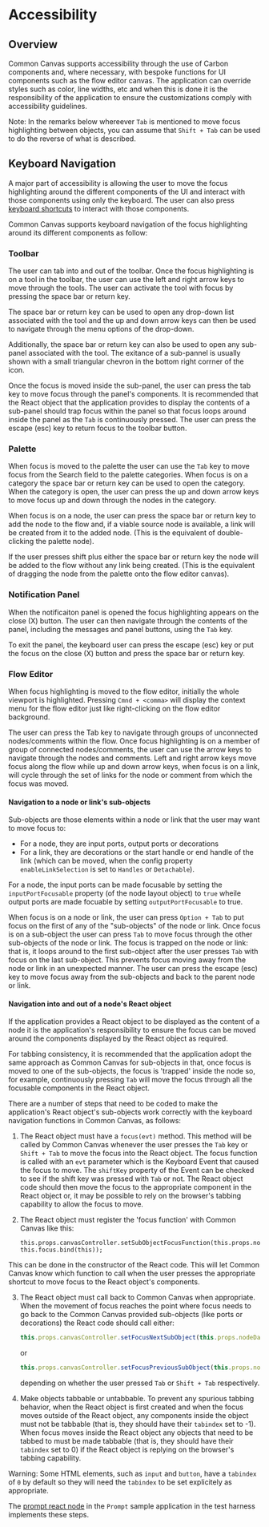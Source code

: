 # Accessibility

## Overview
Common Canvas supports accessibility through the use of Carbon components and, where necessary, with bespoke functions for UI components such as the flow editor canvas. The application can override styles such as color, line widths, etc and when this is done it is the responsibility of the application to ensure the customizations comply with accessibility guidelines.

Note: In the remarks below whereever `Tab` is mentioned to move focus highlighting between objects, you can assume that `Shift + Tab` can be used to do the reverse of what is described.

## Keyboard Navigation

A major part of accessibility is allowing the user to move the focus highlighting around the different components of the UI and interact with those components using only the keyboard. The user can also press [keyboard shortcuts](03.05-keyboard-support.md) to interact with those components.

Common Canvas supports keyboard navigation of the focus highlighting around its different components as follow:

### Toolbar
The user can tab into and out of the toolbar. Once the focus highlighting is on a tool in the toolbar, the user can use the left and right arrow keys to move through the tools. The user can activate the tool with focus by pressing the space bar or return key.

The space bar or return key can be used to open any drop-down list associated with the tool and the up and down arrow keys can then be used to navigate through the menu options of the drop-down.

Additionally, the space bar or return key can also be used to open any sub-panel associated with the tool. The exitance of a sub-pannel is usually shown with a small triangular chevron in the bottom right corrner of the icon.

Once the focus is moved inside the sub-panel, the user can press the tab key to move focus through the panel's components. It is recommended that the React object that the application provides to display the contents of a sub-panel should trap focus within the panel so that focus loops around inside the panel as the `Tab` is continuously pressed. The user can press the escape (esc) key to return focus to the toolbar button.

### Palette

When focus is moved to the palette the user can use the `Tab` key to move focus from the Search field to the palette categories. When focus is on a category the space bar or return key can be used to open the category. When the category is open, the user can press the up and down arrow keys to move focus up and down through the nodes in the category.

When focus is on a node, the user can press the space bar or return key to add the node to the flow and, if a viable source node is available, a link will be created from it to the added node. (This is the equivalent of double-clicking the palette node).

If the user presses shift plus either the space bar or return key the node will be added to the flow without any link being created. (This is the equivalent of dragging the node from the palette onto the flow editor canvas).

### Notification Panel

When the notificaiton panel is opened the focus highlighting appears on the close (X) button. The user can then navigate through the contents of the panel, including the messages and panel buttons, using the `Tab` key.

To exit the panel, the keyboard user can press the escape (esc) key or put the focus on the close (X) button and press the space bar or return key.


### Flow Editor

When focus highlighting is moved to the flow editor, initially the whole viewport is highlighted. Pressing `Cmnd + <comma>` will display the context menu for the flow editor just like right-clicking on the flow editor background.

The user can press the Tab key to navigate through groups of unconnected nodes/comments within the flow. Once focus highlighting is on a member of group of connected nodes/comments, the user can use the arrow keys to navigate through the nodes and comments. Left and right arrow keys move focus along the flow while up and down arrow keys, when focus is on a link, will cycle through the set of links for the node or comment from which the focus was moved.

#### Navigation to a node or link's sub-objects

Sub-objects are those elements within a node or link that the user may want to move focus to:

* For a node, they are input ports, output ports or decorations
* For a link, they are decorations or the start handle or end handle of the link (which can be moved, when the config property `enableLinkSelection` is set to `Handles` or `Detachable`).

For a node, the input ports can be made focusable by setting the `inputPortFocusable` property (of the node layout object) to `true` wheile output ports are made focuable by setting `outputPortFocusable` to true.

When focus is on a node or link, the user can press `Option + Tab` to put focus on the first of any of the "sub-objects" of the node or link. Once focus is on a sub-object the user can press `Tab` to move focus through the other sub-objects of the node or link. The focus is trapped on the node or link: that is, it loops around to the first sub-object after the user presses `Tab` with focus on the last sub-object. This prevents focus moving away from the node or link in an unexpected manner. The user can press the escape (esc) key to move focus away from the sub-objects and back to the parent node or link.

#### Navigation into and out of a node's React object

If the application provides a React object to be displayed as the content of a node it is the application's responsibility to ensure the focus can be moved around the components displayed by the React object as required.

For tabbing consistency, it is recommended that the application adopt the same approach as Common Canvas for sub-objects in that, once focus is moved to one of the sub-objects, the focus is 'trapped' inside the node so, for example, continuously pressing `Tab` will move the focus through all the focusable components in the React object.

There are a number of steps that need to be coded to make the application's React object's sub-objects work correctly with the keyboard navigation functions in Common Canvas, as follows:

1. The React object must have a `focus(evt)` method. This method will be called by Common Canvas whenever the user presses the `Tab` key or `Shift + Tab` to move the focus into the React object. The focus function is called with an `evt` parameter which is the Keyboard Event that caused the focus to move. The `shiftKey` property of the Event can be checked to see if the shift key was pressed with `Tab` or not. The React object code should then move the focus to the appropriate component in the React object or, it may be possible to rely on the browser's tabbing capability to allow the focus to move.

2. The React object must register the 'focus function' with Common Canvas like this:
   ```
   this.props.canvasController.setSubObjectFocusFunction(this.props.nodeData.id, this.focus.bind(this));
   ```
 This can be done in the constructor of the React code. This will let Common Canvas know which function to call when the user presses the appropriate shortcut to move focus to the React object's components.

 3. The React object must call back to Common Canvas when appropriate. When the movement of focus reaches the point where focus needs to go back to the Common Canvas provided sub-objects (like ports or decorations) the React code should call either:
     ```js
     this.props.canvasController.setFocusNextSubObject(this.props.nodeData, evt);
     ```
     or
     ```js
     this.props.canvasController.setFocusPreviousSubObject(this.props.nodeData, evt);
     ```
	depending on whether the user pressed `Tab` or `Shift + Tab` respectively.

4. Make objects tabbable or untabbable. To prevent any spurious tabbing behavior, when the React object is first created and when the focus moves outside of the React object, any components inside the object must not be tabbable (that is, they should have their `tabindex` set to -1). When focus moves inside the React object any objects that need to be tabbed to must be made tabbable (that is, they should have their `tabindex` set to 0) if the React object is replying on the browser's tabbing capability.

Warning:  Some HTML elements, such as `input` and `button`, have a `tabindex` of `0` by default so they will need the `tabindex` to be set explicitely as appropriate.

The [prompt react node](https://github.com/elyra-ai/canvas/blob/main/canvas_modules/harness/src/client/components/custom-canvases/prompt/prompt-react-node.jsx) in the `Prompt` sample application in the test harness implements these steps.
